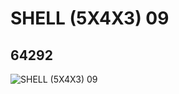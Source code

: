 # SHELL (5X4X3)  09
## 64292
![SHELL (5X4X3)  09](https://lc-www-live-s.legocdn.com/media/bricks/5/2/4546765.jpg)